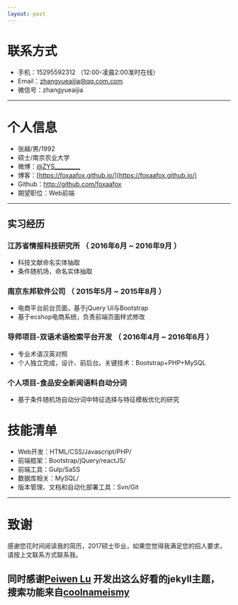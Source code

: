 ```yaml
---
layout: post
---
```


# 联系方式
- 手机：15295592312 （12:00-凌晨2:00准时在线）
- Email：zhangyueaijia@qq.com.com 
- 微信号：zhangyueaijia

---

# 个人信息

 - 张越/男/1992
 - 硕士/南京农业大学 
 - 微博：[@ZYS_________](http://weibo.com/u/2698725032) 
 - 博客：[https://foxaafox.github.io/](https://foxaafox.github.io/)
 - Github：http://github.com/foxaafox 
 - 期望职位：Web前端

---

## 实习经历

### 江苏省情报科技研究所 （ 2016年6月 ~ 2016年9月 ）
- 科技文献命名实体抽取
- 条件随机场，命名实体抽取

### 南京东邦软件公司 （ 2015年5月 ~ 2015年8月 ）
- 电商平台前台页面，基于jQuery UI与Bootstrap
- 基于ecshop电商系统，负责前端页面样式修改

### 导师项目-双语术语检索平台开发 （ 2016年4月 ~ 2016年6月 ）
- 专业术语汉英对照
- 个人独立完成，设计、前后台。关键技术：Bootstrap+PHP+MySQL

### 个人项目-食品安全新闻语料自动分词 
- 基于条件随机场自动分词中特征选择与特征模板优化的研究


# 技能清单
- Web开发：HTML/CSS/Javascript/PHP/
- 前端框架：Bootstrap/jQuery/reactJS/
- 前端工具：Gulp/SaSS
- 数据库相关：MySQL/
- 版本管理、文档和自动化部署工具：Svn/Git

---

# 致谢
感谢您花时间阅读我的简历，2017硕士毕业，如果您觉得我满足您的招人要求，请按上文联系方式联系我。

同时感谢[Peiwen Lu](https://github.com/P233) 开发出这么好看的jekyll主题，
搜索功能来自[coolnameismy](https://github.com/coolnameismy)
---